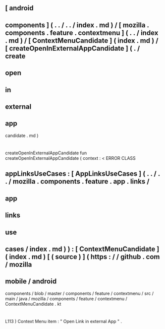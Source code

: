 [
android
-
components
]
(
.
.
/
.
.
/
index
.
md
)
/
[
mozilla
.
components
.
feature
.
contextmenu
]
(
.
.
/
index
.
md
)
/
[
ContextMenuCandidate
]
(
index
.
md
)
/
[
createOpenInExternalAppCandidate
]
(
.
/
create
-
open
-
in
-
external
-
app
-
candidate
.
md
)
#
createOpenInExternalAppCandidate
fun
createOpenInExternalAppCandidate
(
context
:
<
ERROR
CLASS
>
appLinksUseCases
:
[
AppLinksUseCases
]
(
.
.
/
.
.
/
mozilla
.
components
.
feature
.
app
.
links
/
-
app
-
links
-
use
-
cases
/
index
.
md
)
)
:
[
ContextMenuCandidate
]
(
index
.
md
)
[
(
source
)
]
(
https
:
/
/
github
.
com
/
mozilla
-
mobile
/
android
-
components
/
blob
/
master
/
components
/
feature
/
contextmenu
/
src
/
main
/
java
/
mozilla
/
components
/
feature
/
contextmenu
/
ContextMenuCandidate
.
kt
#
L113
)
Context
Menu
item
:
"
Open
Link
in
external
App
"
.

